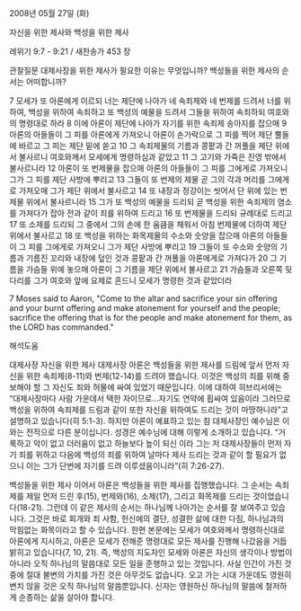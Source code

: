 2008년 05월 27일 (화)

자신을 위한 제사와 백성을 위한 제사



레위기 9:7 - 9:21 / 새찬송가 453 장


관찰질문
대제사장을 위한 제사가 필요한 이유는 무엇입니까? 
백성들을 위한 제사의 순서는 어떠합니까?   

7 모세가 또 아론에게 이르되 너는 제단에 나아가 네 속죄제와 네 번제를 드려서 너를 위하여, 백성을 위하여 속죄하고 또 백성의 예물을 드려서 그들을 위하여 속죄하되 여호와의 명령대로 하라 8 이에 아론이 제단에 나아가 자기를 위한 속죄제 송아지를 잡으매 9 아론의 아들들이 그 피를 아론에게 가져오니 아론이 손가락으로 그 피를 찍어 제단 뿔들에 바르고 그 피는 제단 밑에 쏟고 10 그 속죄제물의 기름과 콩팥과 간 꺼풀을 제단 위에서 불사르니 여호와께서 모세에게 명령하심과 같았고 11 그 고기와 가죽은 진영 밖에서 불사르니라 12 아론이 또 번제물을 잡으매 아론의 아들들이 그 피를 그에게로 가져오니 그가 그 피를 제단 사방에 뿌리고 13 그들이 또 번제의 제물 곧 그의 각과 머리를 그에게로 가져오매 그가 제단 위에서 불사르고 14 또 내장과 정강이는 씻어서 단 위에 있는 번제물 위에서 불사르니라 15 그가 또 백성의 예물을 드리되 곧 백성을 위한 속죄제의 염소를 가져다가 잡아 전과 같이 죄를 위하여 드리고 16 또 번제물을 드리되 규례대로 드리고 17 또 소제를 드리되 그 중에서 그의 손에 한 움큼을 채워서 아침 번제물에 더하여 제단 위에서 불사르고 18 또 백성을 위하는 화목제물의 수소와 숫양을 잡으매 아론의 아들들이 그 피를 그에게로 가져오니 그가 제단 사방에 뿌리고 19 그들이 또 수소와 숫양의 기름과 기름진 꼬리와 내장에 덮인 것과 콩팥과 간 꺼풀을 아론에게로 가져다가 20 그 기름을 가슴들 위에 놓으매 아론이 그 기름을 제단 위에서 불사르고 21 가슴들과 오른쪽 뒷다리를 그가 여호와 앞에 요제로 흔드니 모세가 명령한 것과 같았더라  

7 Moses said to Aaron, "Come to the altar and sacrifice your sin offering and your burnt offering and make atonement for yourself and the people; sacrifice the offering that is for the people and make atonement for them, as the LORD has commanded."

해석도움





대제사장 자신을 위한 제사  대제사장 아론은 백성들을 위한 제사를 드림에 앞서 먼저 자신을 위한 속죄제(8-11)와 번제(12-14)를 드려야 했습니다. 이것은 백성의 죄를 위해 중보해야 할 그 자신도 죄와 허물에 싸여 있었기 때문입니다. 이에 대하여 히브리서에는 “대제사장마다 사람 가운데서 택한 자이므로…자기도 연약에 휩싸여 있음이라 그러므로 백성을 위하여 속죄제를 드림과 같이 또한 자신을 위하여도 드리는 것이 마땅하니라”고 설명하고 있습니다(히 5:1-3). 하지만 아론이 예표하고 있는 참 대제사장인 예수님은 이와는 전적으로 다른 분이십니다. 성경은 예수님에 대해 이렇게 소개하고 있습니다. “거룩하고 악이 없고 더러움이 없고 하늘보다 높이 되신 이라 그는 저 대제사장들이 먼저 자기 죄를 위하고 다음에 백성의 죄를 위하여 날마다 제사 드리는 것과 같이 할 필요가 없으니 이는 그가 단번에 자기를 드려 이루셨음이니라”(히 7:26-27).        

백성들을 위한 제사   이어서 아론은 백성들을 위한 제사를 집행했습니다. 그 순서는 속죄제를 제일 먼저 드린 후(15), 번제와(16), 소제(17), 그리고 화목제를 드리는 것이었습니다(18-21). 그런데 이 같은 제사의 순서는 하나님께 나아가는 순서를 잘 보여주고 있습니다. 그것은 바로 회개와 죄 사함, 헌신에의 결단, 성결한 삶에 대한 다짐, 하나님과의 막힘없는 화목이라고 할 수 있습니다. 한편 본문에는 모세가 여호와께서 명령하신대로 아론에게 지시하고, 아론은 모세가 전해준 명령대로 모든 제사를 진행해 나갔음을 거듭 밝히고 있습니다(7, 10, 21). 즉, 백성의 지도자인 모세와 아론은 자신의 생각이나 방법이 아니라 오직 하나님의 말씀대로 모든 일을 준행하고 있는 것입니다. 사실 인간이 가진 것 중에 절대 불변의 가치를 가진 것은 아무것도 없습니다. 오고 가는 시대 가운데도 영원히 변치 않을 것은 오직 하나님의 말씀뿐입니다. 신자는 영원하신 하나님의 말씀에 철저하게 순종하는 삶을 살아야 합니다.